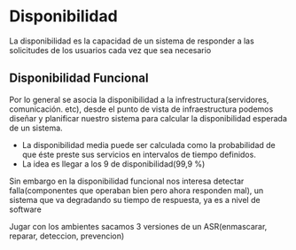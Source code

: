 # Disponibilidad
La disponibilidad es la capacidad de un sistema de responder a las solicitudes de los usuarios cada vez que sea necesario

## Disponibilidad Funcional
Por lo general se asocia la disponibilidad a la infrestructura(servidores, comunicación. etc), desde el punto de vista de infraestructura podemos diseñar
y planificar nuestro sistema para calcular la disponibilidad esperada de un sistema.
- La disponibilidad media puede ser calculada como la probabilidad de que éste preste sus servicios en intervalos de tiempo definidos.
- La idea es llegar a los 9 de disponibilidad(99,9 %)

Sin embargo en la disponibilidad funcional nos interesa detectar falla(componentes que operaban bien pero ahora responden mal), un sistema que va degradando
su tiempo de respuesta, ya es a nivel de software

Jugar con los ambientes
sacamos 3 versiones de un ASR(enmascarar, reparar, deteccion, prevencion)
